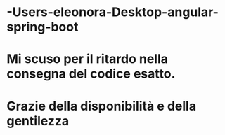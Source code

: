 # -Users-eleonora-Desktop-angular-spring-boot
# Mi scuso per il ritardo nella consegna del codice esatto.
# Grazie della disponibilità e della gentilezza

